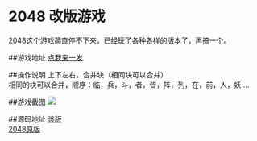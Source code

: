 # 2048  改版游戏

2048这个游戏简直停不下来，已经玩了各种各样的版本了，再搞一个。

##游戏地址
[点我来一发](http://www.unkeltao.com/jiuzizhenyan/)

##操作说明
上下左右，合并块（相同块可以合并）  
相同的块可以合并，顺序：临，兵，斗，者，皆，阵，列，在，前，人，妖....  



##游戏截图
![](http://unkeltao.qiniudn.com/2048/IMG_jiuzizhenyan.png)


##源码地址
[该版](https://github.com/UnkelTao/jiuzizhenyan)  
[2048原版](https://github.com/gabrielecirulli/2048)  

